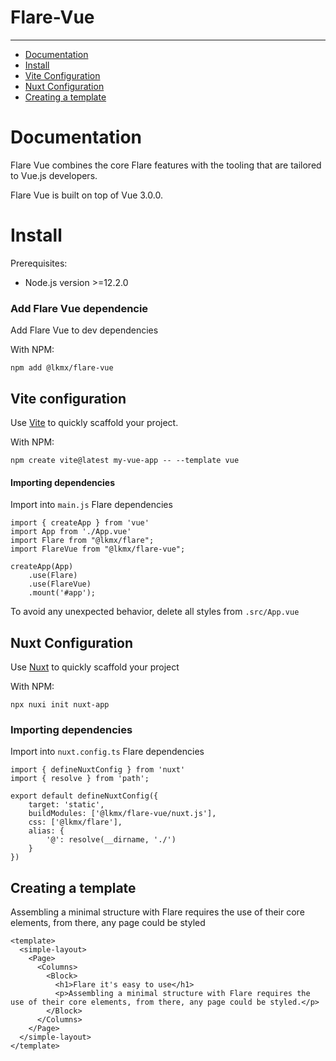 # Flare-Vue
---
- [Documentation](#documentation)
- [Install](#install)
- [Vite Configuration](#vite-configuration)
- [Nuxt Configuration](#nuxt-configuration)
- [Creating a template](#creating-a-template)

# Documentation

Flare Vue combines the core Flare features with the tooling that are tailored to Vue.js developers.

Flare Vue is built on top of Vue 3.0.0.

# Install

Prerequisites:

- Node.js version >=12.2.0 

### Add Flare Vue dependencie

Add Flare Vue to dev dependencies

With NPM:
```
npm add @lkmx/flare-vue
```

## Vite configuration

Use [Vite](https://vitejs.dev/guide/#scaffolding-your-first-vite-project) to quickly scaffold your project.

With NPM:

```
npm create vite@latest my-vue-app -- --template vue
```

#### Importing dependencies

Import into ```main.js``` Flare dependencies

```
import { createApp } from 'vue'
import App from './App.vue'
import Flare from "@lkmx/flare";
import FlareVue from "@lkmx/flare-vue";

createApp(App)
    .use(Flare)
    .use(FlareVue)
    .mount('#app');

```

To avoid any unexpected behavior, delete all styles from ```.src/App.vue```

## Nuxt Configuration

Use [Nuxt](https://v3.nuxtjs.org/) to quickly scaffold your project

With NPM:
```
npx nuxi init nuxt-app
```
### Importing dependencies

Import into ```nuxt.config.ts``` Flare dependencies

```
import { defineNuxtConfig } from 'nuxt'
import { resolve } from 'path';

export default defineNuxtConfig({
    target: 'static',
    buildModules: ['@lkmx/flare-vue/nuxt.js'],
    css: ['@lkmx/flare'],
    alias: {
        '@': resolve(__dirname, './')
    }
})

```

## Creating a template

Assembling a minimal structure with Flare requires the use of their core elements, from there, any page could be styled 

```
<template>
  <simple-layout>
    <Page>
      <Columns>
        <Block>
          <h1>Flare it's easy to use</h1>
          <p>Assembling a minimal structure with Flare requires the use of their core elements, from there, any page could be styled.</p>
        </Block>
      </Columns>
    </Page>
  </simple-layout>
</template>
```